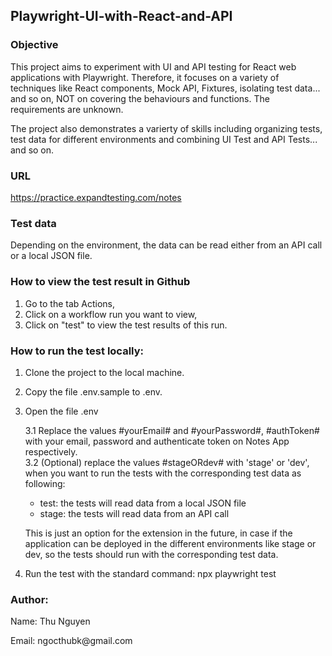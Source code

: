 ## Playwright-UI-with-React-and-API
 ### Objective
This project aims to experiment with UI and API testing for React web applications with Playwright. Therefore, it focuses on a variety of techniques like React components, Mock API, Fixtures, isolating test data... and so on, NOT on covering the behaviours and functions. The requirements are unknown.

<p> The project also demonstrates a varierty of skills including organizing tests, test data for different environments and combining UI Test and API Tests... and so on. </p>
 
 ### URL
 https://practice.expandtesting.com/notes
 ### Test data
 Depending on the environment, the data can be read either from an API call or a local JSON file.
### How to view the test result in Github
1. Go to the tab Actions,
2. Click on a workflow run you want to view,
3. Click on "test" to view the test results of this run.
### How to run the test locally:
1. Clone the project to the local machine.
2. Copy the file .env.sample to .env.
3. Open the file .env
 
	3.1 Replace the values #yourEmail# and #yourPassword#, #authToken# with your email, password and authenticate token on Notes App respectively.   
 3.2 (Optional) replace the values #stageORdev# with 'stage' or 'dev', when you want to run the tests with the corresponding test data as following:
   - test: the tests will read data from a local JSON file
   - stage: the tests will read data from an API call
   <p> This is just an option for the extension in the future, in case if the application can be deployed in the different environments like stage or dev, so the tests should run with the corresponding test data.
   </p>
5. Run the test with the standard command: npx playwright test
 ### Author:
<p> Name: Thu Nguyen
</p>
<p>
Email: ngocthubk@gmail.com
</p>



